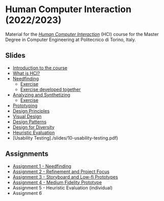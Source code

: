 # Human Computer Interaction (2022/2023)

Material for the _[Human Computer Interaction](https://github.com/polito-hci-2022)_ (HCI) course for the Master Degree in Computer Engineering at Politecnico di Torino, Italy.

## Slides

* [Introduction to the course](./slides/00-intro.pdf)
* [What is HCI?](./slides/01-whatisHCI.pdf)
* [Needfinding](./slides/02-needfinding.pdf)
  * [Exercise](./slides/02b-needfinding-exercise.pdf) 
  * [Exercise developed together](./slides/02b-needfinding-exercise-done.pdf)
* [Analyzing and Synthetizing](./slides/03-synthetizing.pdf)
  * [Exercise](./slides/03b-tasks-exercise.pdf)
* [Prototyping](./slides/04-prototyping.pdf)
* [Design Principles](./slides/05-design-principles.pdf)
* [Visual Design](./slides/06-visualdesign.pdf)
* [Design Patterns](./slides/07-design-patterns.pdf)
* [Design for Diversity](./slides/08-designing-diversity.pdf)
* [Heuristic Evaluation](./slides/09-heuristic-evaluation.pdf)
* [Usability Testing]./slides/10-usability-testing.pdf)

## Assignments
* [Assignment 1 - Needfinding](./assignments/A1-needfinding.pdf)
* [Assignment 2 - Refinement and Project Focus](./assignments/A2-refinement-project.pdf)
* [Assignment 3 - Storyboard and Low-fi Prototypes](./assignments/A3-storyboard-paper-prototypes.pdf)
* [Assignment 4 - Medium Fidelity Prototype](./assignments/A4-mid-fidelity-prototype.pdf)
* Assignment 5 - Heuristic Evaluation (individual)
* Assignment 6
